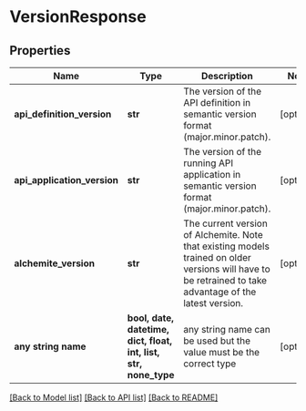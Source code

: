 # VersionResponse


## Properties
Name | Type | Description | Notes
------------ | ------------- | ------------- | -------------
**api_definition_version** | **str** | The version of the API definition in semantic version format (major.minor.patch). | [optional] 
**api_application_version** | **str** | The version of the running API application in semantic version format (major.minor.patch). | [optional] 
**alchemite_version** | **str** | The current version of Alchemite.  Note that existing models trained on older versions will have to be retrained to take advantage of the latest version. | [optional] 
**any string name** | **bool, date, datetime, dict, float, int, list, str, none_type** | any string name can be used but the value must be the correct type | [optional]

[[Back to Model list]](../README.md#documentation-for-models) [[Back to API list]](../README.md#documentation-for-api-endpoints) [[Back to README]](../README.md)


